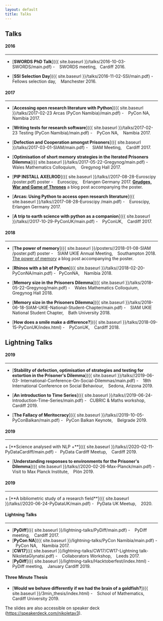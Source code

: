 ```yaml
---
layout: default
title: Talks
---
```


Talks
-----
<h4>2016</h4>
<hr>

+ [**SWORDS PhD Talk**]({{ site.baseurl }}/talks/2016-10-03-SWORDS/main.pdf) - &ensp; SWORDS meeting, &ensp;Cardiff 2016.

+ [**SSI Selection Day**]({{ site.baseurl }}/talks/2016-11-02-SSI/main.pdf) - &ensp; Fellows selection day, &ensp; Manchester 2016.

<h4>2017</h4>
<hr>

+ [**Accessing open research literature with Python**]({{ site.baseurl }}/talks/2017-02-23 Arcas (PyCon Namibia)/main.pdf) - &ensp; PyCon NA, &ensp; Namibia 2017.

+ [**Writing tests for research software**]({{ site.baseurl }}/talks/2017-02-23 Testing (PyCon Namibia)/main.pdf) - &ensp; PyCon NA, &ensp; Namibia 2017.

+ [**Defection and Cooperation amongst Prisoners**]({{ site.baseurl }}/talks/2017-03-01-SIAM/main.pdf) - &ensp; SIAM Meeting, &ensp; Cardiff 2017.

+ [**Optimisation of short memory strategies in the Iterated Prisoners Dilemma**]({{ site.baseurl }}/talks/2017-05-22-Gregynog/main.pdf) - &ensp;
Wales Mathematics Colloquium, &ensp; Gregynog Hall 2017.

+ [**PIP INSTALL AXELROD**]({{ site.baseurl }}/talks//2017-08-28-Euroscipy
/poster.pdf) poster - &ensp; Euroscipy, &ensp; Erlangen Germany 2017.
[**Grudges, War and Game of Thrones**](https://nikoleta-v3.github.io/blog/2017/08/23/grudges-war-GoT.html) a blog post accompanying the poster.

+ [**Arcas: Using Python to access open research literature**]({{ site.baseurl }}/talks//2017-08-28-Euroscipy
/main.pdf) - &ensp; Euroscipy, &ensp; Erlangen Germany 2017.

+ [**A trip to earth science with python as a companion**]({{ site.baseurl }}/talks//2017-10-29-PyConUK/main.pdf) - &ensp; PyConUK, &ensp; Cardiff 2017.

<h4>2018</h4>
<hr>

+ [**The power of memory**]({{ site.baseurl }}/posters//2018-01-08-SIAM
/poster.pdf) poster - &ensp; SIAM UKIE Annual Meeting, &ensp; Southampton 2018.
[The power of memory](https://nikoleta-v3.github.io/blog/2018/01/05/power-of-memory.html) a blog post accompanying the poster.

+ [**Rhinos with a bit of Python**]({{ site.baseurl }}/talks//2018-02-20-PyConNA/main.pdf) -&ensp;  PyConNA, &ensp; Namibia 2018.

+ [**Memory size in the Prisoners Dilemma**]({{ site.baseurl }}/talks/2018-05-22-Gregynog/main.pdf) - &ensp; Wales Mathematics Colloquium, &ensp; Gregynog Hall 2018.
+ [**Memory size in the Prisoners Dilemma**]({{ site.baseurl }}/talks/2018-06-18-SIAM-UKIE-National-Student-Chapter/main.pdf) - &ensp; SIAM UKIE National Student Chapter, &ensp; Bath University 2018.
+ [**How does a smile make a difference?**]({{ site.baseurl }}/talks/2018-09-15-PyConUK/index.html) - &ensp; PyConUK, &ensp; Cardiff 2018.

Lightning Talks
---------------

<h4>2019</h4>
<hr>

+ [**Stability of defection, optimisation of strategies and testing for extortion in the Prisoner's Dilemma**]({{ site.baseurl }}/talks//2019-06-03- International-Conference-On-Social-Dilemmas/main.pdf) - &ensp; 18th International Conference on Social Behaviour, &ensp; Sedona, Arizona 2019.

+ [**An introduction to Time Series**]({{ site.baseurl }}/talks//2019-06-24-Introduction-Time-Series/main.pdf) -&ensp;  CUBRIC \& Maths workshop, &ensp; Cardiff 2019.

+ [**The Fallacy of Meritocracy**]({{ site.baseurl }}/talks//2019-10-05-PyConBalkan/main.pdf) -&ensp; PyCon Balkan Keynote, &ensp; Belgrade 2019.

<h4>2019</h4>
<hr>
+ [**Science analysed with NLP +**]({{ site.baseurl }}/talks//2020-02-11-PyDataCardiff/main.pdf) -&ensp; PyData Cardiff Meetup, &ensp; Cardiff 2019.

+ [**Understanding responses to environments for the Prisoner's Dilemma**]({{ site.baseurl }}/talks//2020-02-26-Max-Planck/main.pdf) -&ensp; Visit to Max Planck Institute, &ensp; Plön 2019.

<h4>2019</h4>
<hr>
+ [**A bibliometric study of a research field**]({{ site.baseurl }}/talks//2020-06-24-PyDataUK/main.pdf) -&ensp; PyData UK Meetup, &ensp; 2020.


<h4>Lightning Talks</h4>
<hr>

+ [**PyDiff**]({{ site.baseurl }}/lightning-talks/PyDiff/main.pdf) - &ensp; PyDiff meeting, &ensp; Cardiff 2017.
+ [**PyCon NA**]({{ site.baseurl }}/lightning-talks/PyCon Namibia/main.pdf) - &ensp; PyCon NA, &ensp; Namibia 2017.
+ [**CW17**]({{ site.baseurl }}/lightning-talks/CW17/CW17-Lightning talk-NikoletaGlynatsi.pdf) - &ensp;
Collaborators Workshop, &ensp; Leeds 2017.
+ [**PyDiff**]({{ site.baseurl }}/lightning-talks/Hacktoberfest/index.html) - &ensp; PyDiff meeting, &ensp; January Cardiff 2019.

<h4>Three Minute Thesis</h4>

+ [**Would we behave differently if we had the brain of a goldfish?**]({{ site.baseurl }}/3min_thesis/index.html) - &ensp; School of Mathematics, &ensp; Cardiff University 2019.


The slides are also accessible on speaker deck (<https://speakerdeck.com/nikoletav3>).
